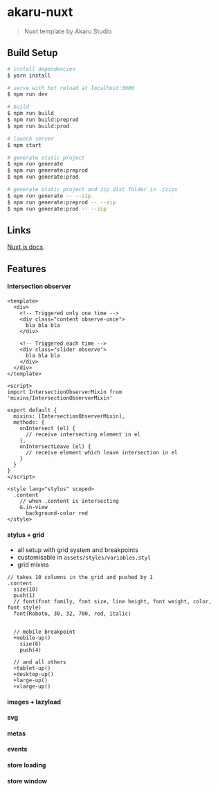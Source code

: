 # akaru-nuxt

> Nuxt template by Akaru Studio

## Build Setup

``` bash
# install dependencies
$ yarn install

# serve with hot reload at localhost:3000
$ npm run dev

# build
$ npm run build
$ npm run build:preprod
$ npm run build:prod

# launch server
$ npm start

# generate static project
$ npm run generate
$ npm run generate:preprod
$ npm run generate:prod

# generate static project and zip dist folder in ./zips
$ npm run generate -- --zip
$ npm run generate:preprod -- --zip
$ npm run generate:prod -- --zip
```

## Links

[Nuxt.js docs](https://github.com/nuxt/nuxt.js).


## Features

#### Intersection observer

```vue
<template>
  <div>
    <!-- Triggered only one time -->
    <div class="content observe-once">
      bla bla bla
    </div>

    <!-- Triggered each time -->
    <div class="slider observe">
      bla bla bla
    </div>
  </div>
</template>

<script>
import IntersectionObserverMixin from 'mixins/IntersectionObserverMixin'

export default {
  mixins: [IntersectionObserverMixin],
  methods: {
    onIntersect (el) {
      // receive intersecting element in el
    },
    onIntersectLeave (el) {
      // receive element which leave intersection in el
    }
  }
}
</script>

<style lang="stylus" scoped>
  .content
    // when .content is intersecting
    &.in-view
      background-color red
</style>
```

#### stylus + grid

- all setup with grid system and breakpoints
- customisable in `assets/styles/variables.styl`
- grid mixins

```stylus
// takes 10 columns in the grid and pushed by 1
.content
  size(10)
  push(1)
  // font(font family, font size, line height, font weight, color, font style)
  font(Roboto, 30, 32, 700, red, italic)


  // mobile breakpoint
  +mobile-up()
    size(6)
    push(4)

  // and all others
  +tablet-up()
  +desktop-up()
  +large-up()
  +xlarge-up()
```

#### images + lazyload
#### svg
#### metas
#### events
#### store loading
#### store window
